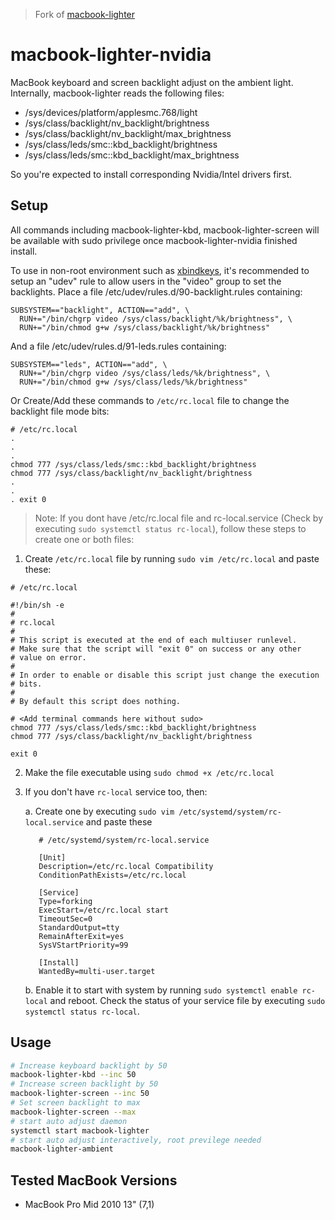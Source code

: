 > Fork of [macbook-lighter](https://github.com/harttle/macbook-lighter)

# macbook-lighter-nvidia

MacBook keyboard and screen backlight adjust on the ambient light.
Internally, macbook-lighter reads the following files:

* /sys/devices/platform/applesmc.768/light
* /sys/class/backlight/nv_backlight/brightness
* /sys/class/backlight/nv_backlight/max_brightness
* /sys/class/leds/smc::kbd_backlight/brightness
* /sys/class/leds/smc::kbd_backlight/max_brightness

So you're expected to install corresponding Nvidia/Intel drivers first.

## Setup

All commands including macbook-lighter-kbd, macbook-lighter-screen
will be available with sudo privilege once macbook-lighter-nvidia finished install.

To use in non-root environment such as [xbindkeys](https://wiki.archlinux.org/index.php/Xbindkeys),
it's recommended to setup an "udev" rule to allow users in the
"video" group to set the backlights.
Place a file /etc/udev/rules.d/90-backlight.rules containing:

```
SUBSYSTEM=="backlight", ACTION=="add", \
  RUN+="/bin/chgrp video /sys/class/backlight/%k/brightness", \
  RUN+="/bin/chmod g+w /sys/class/backlight/%k/brightness"
```

And a file /etc/udev/rules.d/91-leds.rules containing:

```
SUBSYSTEM=="leds", ACTION=="add", \
  RUN+="/bin/chgrp video /sys/class/leds/%k/brightness", \
  RUN+="/bin/chmod g+w /sys/class/leds/%k/brightness"
```

Or Create/Add these commands to `/etc/rc.local` file to change the backlight file mode bits:
```
# /etc/rc.local
.
.
.
chmod 777 /sys/class/leds/smc::kbd_backlight/brightness
chmod 777 /sys/class/backlight/nv_backlight/brightness
.
.
. exit 0
```

> Note: If you dont have /etc/rc.local file and rc-local.service (Check by executing `sudo systemctl status rc-local`), follow these steps to create one or both files:

1. Create `/etc/rc.local` file by running `sudo vim /etc/rc.local` and paste these:
```
# /etc/rc.local

#!/bin/sh -e
#
# rc.local
#
# This script is executed at the end of each multiuser runlevel.
# Make sure that the script will "exit 0" on success or any other
# value on error.
#
# In order to enable or disable this script just change the execution
# bits.
#
# By default this script does nothing.

# <Add terminal commands here without sudo>
chmod 777 /sys/class/leds/smc::kbd_backlight/brightness
chmod 777 /sys/class/backlight/nv_backlight/brightness

exit 0
```

2. Make the file executable using `sudo chmod +x /etc/rc.local`

3. If you don't have `rc-local` service too, then:

    a.  Create one by executing `sudo vim /etc/systemd/system/rc-local.service` and paste these

     ```
        # /etc/systemd/system/rc-local.service

        [Unit]
        Description=/etc/rc.local Compatibility
        ConditionPathExists=/etc/rc.local

        [Service]
        Type=forking
        ExecStart=/etc/rc.local start
        TimeoutSec=0
        StandardOutput=tty
        RemainAfterExit=yes
        SysVStartPriority=99

        [Install]
        WantedBy=multi-user.target
  
     ```
     b.  Enable it to start with system by running `sudo systemctl enable rc-local` and reboot. Check the status of your service file by executing `sudo systemctl status rc-local`.


## Usage

```bash
# Increase keyboard backlight by 50
macbook-lighter-kbd --inc 50
# Increase screen backlight by 50
macbook-lighter-screen --inc 50
# Set screen backlight to max
macbook-lighter-screen --max
# start auto adjust daemon
systemctl start macbook-lighter
# start auto adjust interactively, root previlege needed
macbook-lighter-ambient
```

## Tested MacBook Versions

* MacBook Pro Mid 2010 13" (7,1)
